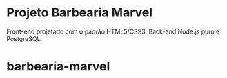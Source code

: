 # Projeto Barbearia Marvel 

Front-end projetado com o padrão HTML5/CSS3. Back-end Node.js puro e PostgreSQL.

# barbearia-marvel
